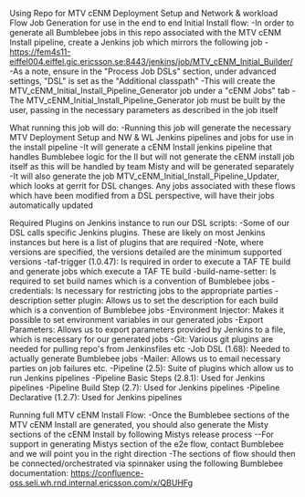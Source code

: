 Using Repo for MTV cENM Deployment Setup and Network & workload Flow Job Generation for use in the end to end Initial Install flow:
-In order to generate all Bumblebee jobs in this repo associated with the MTV cENM Install pipeline, create a Jenkins job which mirrors the following job
  -https://fem4s11-eiffel004.eiffel.gic.ericsson.se:8443/jenkins/job/MTV_cENM_Initial_Builder/
-As a note, ensure in the "Process Job DSLs" section, under advanced settings, "DSL" is set as the "Additional classpath"
-This will create the MTV_cENM_Initial_Install_Pipeline_Generator job under a "cENM Jobs" tab
-The MTV_cENM_Initial_Install_Pipeline_Generator job must be built by the user, passing in the necessary parameters as described in the job itself

What running this job will do:
-Running this job will generate the necessary MTV Deployment Setup and NW & WL Jenkins pipelines and jobs for use in the install pipeline
-It will generate a cENM Install jenkins pipeline that handles Bumblebee logic for the II but will not generate the cENM install job itself as this will be handled by team Misty and will be generated separately  
-It will also generate the job MTV_cENM_Initial_Install_Pipeline_Updater, which looks at gerrit for DSL changes. Any jobs associated with these flows which have been modified from a DSL perspective, will have their jobs automatically updated

Required Plugins on Jenkins instance to run our DSL scripts:
-Some of our DSL calls specific Jenkins plugins. These are likely on most Jenkins instances but here is a list of plugins that are required
-Note, where versions are specified, the versions detailed are the minimum supported versions
  -taf-trigger (1.0.47): Is required in order to execute a TAF TE build and generate jobs which execute a TAF TE build
  -build-name-setter: Is required to set build names which is a convention of Bumblebee jobs
  -credentials: Is necessary for restricting jobs to the appropriate parties
  -description setter plugin: Allows us to set the description for each build which is a convention of Bumblebee jobs
  -Environment Injector: Makes it possible to set environment variables in our generated jobs
  -Export Parameters: Allows us to export parameters provided by Jenkins to a file, which is necessary for our generated jobs
  -Git: Various git plugins are needed for pulling repo's from Jenkinsfiles etc
  -Job DSL (1.68): Needed to actually generate Bumblebee jobs
  -Mailer: Allows us to email necessary parties on job failures etc.
  -Pipeline (2.5): Suite of plugins which allow us to run Jenkins pipelines
  -Pipeline Basic Steps (2.8.1): Used for Jenkins pipelines
  -Pipeline Build Step (2.7): Used for Jenkins pipelines
  -Pipeline Declarative (1.2.7): Used for Jenkins pipelines

Running full MTV cENM Install Flow:
-Once the Bumblebee sections of the MTV cENM Install are generated, you should also generate the Misty sections of the cENM Install by following Mistys release process
--For support in generating Mistys section of the e2e flow, contact Bumblebee and we will point you in the right direction
-The sections of flow should then be connected/orchestrated via spinnaker using the following Bumblebee documentation: https://confluence-oss.seli.wh.rnd.internal.ericsson.com/x/QBUHFg